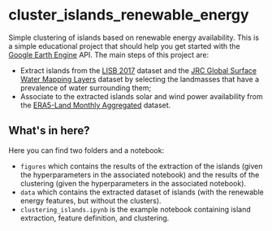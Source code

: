 # cluster_islands_renewable_energy

Simple clustering of islands based on renewable energy availability. This is a simple educational project that should help you get started with the [Google Earth Engine](https://earthengine.google.com/) API. The main steps of this project are:
- Extract islands from the [LISB 2017](https://developers.google.com/earth-engine/datasets/catalog/USDOS_LSIB_SIMPLE_2017?hl=it) dataset and the [JRC Global Surface Water Mapping Layers](https://developers.google.com/earth-engine/datasets/catalog/JRC_GSW1_4_GlobalSurfaceWater?hl=it) dataset by selecting the landmasses that have a prevalence of water surrounding them;
- Associate to the extracted islands solar and wind power availability from the [ERA5-Land Monthly Aggregated](https://developers.google.com/earth-engine/datasets/catalog/ECMWF_ERA5_LAND_MONTHLY_AGGR) dataset.


## What's in here?
Here you can find two folders and a notebook:
- `figures` which contains the results of the extraction of the islands (given the hyperparameters in the associated notebook) and the results of the clustering (given the hyperparameters in the associated notebook).
- `data` which contains the extracted dataset of islands (with the renewable energy features, but without the clusters).
- `clustering_islands.ipynb` is the example notebook containing island extraction, feature definition, and clustering.



